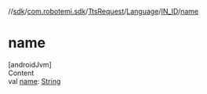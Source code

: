 //[sdk](../../../../../index.md)/[com.robotemi.sdk](../../../index.md)/[TtsRequest](../../index.md)/[Language](../index.md)/[IN_ID](index.md)/[name](name.md)



# name  
[androidJvm]  
Content  
val [name](name.md): [String](https://kotlinlang.org/api/latest/jvm/stdlib/kotlin/-string/index.html)  



